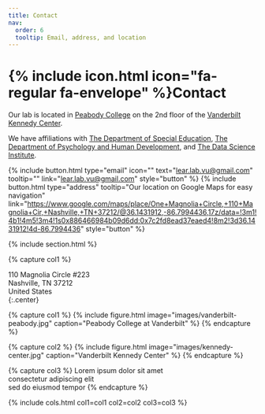 ```yaml
---
title: Contact
nav:
  order: 6
  tooltip: Email, address, and location
---
```


# {% include icon.html icon="fa-regular fa-envelope" %}Contact

Our lab is located in [Peabody College](https://peabody.vanderbilt.edu/) on the 2nd floor of the [Vanderbilt Kennedy Center](https://vkc.vumc.org/vkc/).

We have affiliations with [The Department of Special Education](https://peabody.vanderbilt.edu/departments/sped/), [The Department of Psychology and Human Development](https://peabody.vanderbilt.edu/departments/psych/), and [The Data Science Institute](https://www.vanderbilt.edu/datascience/).

{%
  include button.html
  type="email"
  icon=""
  text="lear.lab.vu@gmail.com"
  tooltip=""
  link="lear.lab.vu@gmail.com"
  style="button"
%}
{%
  include button.html
  type="address"
  tooltip="Our location on Google Maps for easy navigation"
  link="https://www.google.com/maps/place/One+Magnolia+Circle,+110+Magnolia+Cir,+Nashville,+TN+37212/@36.1431912,-86.7994436,17z/data=!3m1!4b1!4m5!3m4!1s0x886466984b09d6dd:0x7c2fd8ead37eaed4!8m2!3d36.1431912!4d-86.7994436"
  style="button"
%}

{% include section.html %}

{% capture col1 %}

110 Magnolia Circle #223  
Nashville, TN 37212  
United States  
{:.center}

{% capture col1 %}
{%
  include figure.html
  image="images/vanderbilt-peabody.jpg"
  caption="Peabody College at Vanderbilt"
%}
{% endcapture %}

{% capture col2 %}
{%
  include figure.html
  image="images/kennedy-center.jpg"
  caption="Vanderbilt Kennedy Center"
%}
{% endcapture %}

{% capture col3 %}
Lorem ipsum dolor sit amet  
consectetur adipiscing elit  
sed do eiusmod tempor
{% endcapture %}

{% include cols.html col1=col1 col2=col2 col3=col3 %}
